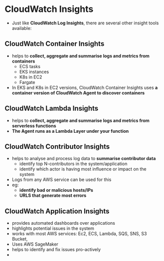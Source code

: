 

# CloudWatch Insights

- Just like **CloudWatch Log Insights**, there are several other insight tools available:



## CloudWatch Container Insights

- helps to **collect, aggregate and summarise logs and metrics from containers**
	- ECS tasks
	- EKS instances
	- K8s in EC2
	- Fargate
- In EKS and K8s in EC2 versions, CloudWatch Container Insights uses **a container version of CloudWatch Agent to discover containers**


## CloudWatch Lambda Insights

- helps to **collect, aggregate and summarise logs and metrics from serverless functions**
- **The Agent runs as a Lambda Layer under your function**


## CloudWatch Contributor Insights

- helps to analyse and process log data to **summarise contributor data**
	- identify top N-contributors in the system/application
	- identify which actor is having most influence or impact on the system
- Logs from any AWS service can be used for this
- eg:
	- **identify bad or malicious hosts/IPs**
	- **URLS that generate most errors**


## CloudWatch Application Insights

- provides automated dashboards over applications
- highlights potential issues in the system
- works with most AWS services: Ec2, ECS, Lambda, SQS, SNS, S3 Bucket,
- Uses AWS SageMaker
- helps to identify and fix issues pro-actively
- 
